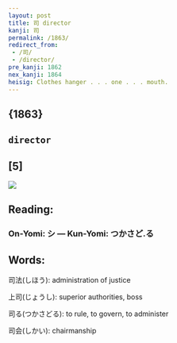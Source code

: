 ```yaml
---
layout: post
title: 司 director
kanji: 司
permalink: /1863/
redirect_from:
 - /司/
 - /director/
pre_kanji: 1862
nex_kanji: 1864
heisig: Clothes hanger . . . one . . . mouth.
---
```


## {1863}

## `director`

## [5]

<div class="stroke"><img src="E58FB8.png" /></div>

## Reading:

### On-Yomi: シ &mdash; Kun-Yomi: つかさど.る

## Words:

司法(しほう): administration of justice

上司(じょうし): superior authorities, boss

司る(つかさどる): to rule, to govern, to administer

司会(しかい): chairmanship
